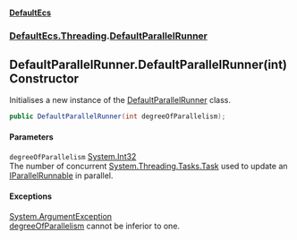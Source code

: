 #### [DefaultEcs](DefaultEcs.md 'DefaultEcs')
### [DefaultEcs.Threading](DefaultEcs.md#DefaultEcs_Threading 'DefaultEcs.Threading').[DefaultParallelRunner](DefaultParallelRunner.md 'DefaultEcs.Threading.DefaultParallelRunner')
## DefaultParallelRunner.DefaultParallelRunner(int) Constructor
Initialises a new instance of the [DefaultParallelRunner](DefaultParallelRunner.md 'DefaultEcs.Threading.DefaultParallelRunner') class.  
```csharp
public DefaultParallelRunner(int degreeOfParallelism);
```
#### Parameters
<a name='DefaultEcs_Threading_DefaultParallelRunner_DefaultParallelRunner(int)_degreeOfParallelism'></a>
`degreeOfParallelism` [System.Int32](https://docs.microsoft.com/en-us/dotnet/api/System.Int32 'System.Int32')  
The number of concurrent [System.Threading.Tasks.Task](https://docs.microsoft.com/en-us/dotnet/api/System.Threading.Tasks.Task 'System.Threading.Tasks.Task') used to update an [IParallelRunnable](IParallelRunnable.md 'DefaultEcs.Threading.IParallelRunnable') in parallel.
  
#### Exceptions
[System.ArgumentException](https://docs.microsoft.com/en-us/dotnet/api/System.ArgumentException 'System.ArgumentException')  
[degreeOfParallelism](DefaultParallelRunner_DefaultParallelRunner(int).md#DefaultEcs_Threading_DefaultParallelRunner_DefaultParallelRunner(int)_degreeOfParallelism 'DefaultEcs.Threading.DefaultParallelRunner.DefaultParallelRunner(int).degreeOfParallelism') cannot be inferior to one.
